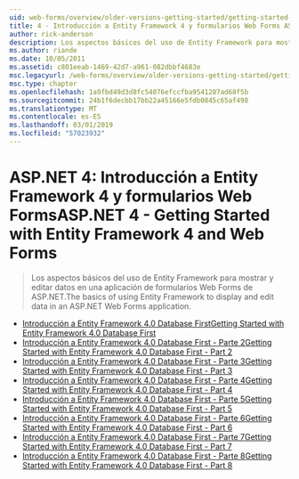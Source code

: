 ```yaml
---
uid: web-forms/overview/older-versions-getting-started/getting-started-with-ef/index
title: 4 - Introducción a Entity Framework 4 y formularios Web Forms ASP.NET | Microsoft Docs
author: rick-anderson
description: Los aspectos básicos del uso de Entity Framework para mostrar y editar datos en una aplicación de formularios Web Forms de ASP.NET.
ms.author: riande
ms.date: 10/05/2011
ms.assetid: c801eeab-1469-42d7-a961-082dbbf4683e
msc.legacyurl: /web-forms/overview/older-versions-getting-started/getting-started-with-ef
msc.type: chapter
ms.openlocfilehash: 1a9fbd49d3d8fc54076efccfba9541287ad68f5b
ms.sourcegitcommit: 24b1f6decbb17bb22a45166e5fdb0845c65af498
ms.translationtype: MT
ms.contentlocale: es-ES
ms.lasthandoff: 03/01/2019
ms.locfileid: "57023932"
---
```

<a name="aspnet-4---getting-started-with-entity-framework-4-and-web-forms"></a><span data-ttu-id="6ff60-103">ASP.NET 4: Introducción a Entity Framework 4 y formularios Web Forms</span><span class="sxs-lookup"><span data-stu-id="6ff60-103">ASP.NET 4 - Getting Started with Entity Framework 4 and Web Forms</span></span>
====================
> <span data-ttu-id="6ff60-104">Los aspectos básicos del uso de Entity Framework para mostrar y editar datos en una aplicación de formularios Web Forms de ASP.NET.</span><span class="sxs-lookup"><span data-stu-id="6ff60-104">The basics of using Entity Framework to display and edit data in an ASP.NET Web Forms application.</span></span>


- [<span data-ttu-id="6ff60-105">Introducción a Entity Framework 4.0 Database First</span><span class="sxs-lookup"><span data-stu-id="6ff60-105">Getting Started with Entity Framework 4.0 Database First</span></span>](the-entity-framework-and-aspnet-getting-started-part-1.md)
- [<span data-ttu-id="6ff60-106">Introducción a Entity Framework 4.0 Database First - Parte 2</span><span class="sxs-lookup"><span data-stu-id="6ff60-106">Getting Started with Entity Framework 4.0 Database First - Part 2</span></span>](the-entity-framework-and-aspnet-getting-started-part-2.md)
- [<span data-ttu-id="6ff60-107">Introducción a Entity Framework 4.0 Database First - Parte 3</span><span class="sxs-lookup"><span data-stu-id="6ff60-107">Getting Started with Entity Framework 4.0 Database First - Part 3</span></span>](the-entity-framework-and-aspnet-getting-started-part-3.md)
- [<span data-ttu-id="6ff60-108">Introducción a Entity Framework 4.0 Database First - Parte 4</span><span class="sxs-lookup"><span data-stu-id="6ff60-108">Getting Started with Entity Framework 4.0 Database First - Part 4</span></span>](the-entity-framework-and-aspnet-getting-started-part-4.md)
- [<span data-ttu-id="6ff60-109">Introducción a Entity Framework 4.0 Database First - Parte 5</span><span class="sxs-lookup"><span data-stu-id="6ff60-109">Getting Started with Entity Framework 4.0 Database First - Part 5</span></span>](the-entity-framework-and-aspnet-getting-started-part-5.md)
- [<span data-ttu-id="6ff60-110">Introducción a Entity Framework 4.0 Database First - Parte 6</span><span class="sxs-lookup"><span data-stu-id="6ff60-110">Getting Started with Entity Framework 4.0 Database First - Part 6</span></span>](the-entity-framework-and-aspnet-getting-started-part-6.md)
- [<span data-ttu-id="6ff60-111">Introducción a Entity Framework 4.0 Database First - Parte 7</span><span class="sxs-lookup"><span data-stu-id="6ff60-111">Getting Started with Entity Framework 4.0 Database First - Part 7</span></span>](the-entity-framework-and-aspnet-getting-started-part-7.md)
- [<span data-ttu-id="6ff60-112">Introducción a Entity Framework 4.0 Database First - Parte 8</span><span class="sxs-lookup"><span data-stu-id="6ff60-112">Getting Started with Entity Framework 4.0 Database First - Part 8</span></span>](the-entity-framework-and-aspnet-getting-started-part-8.md)
